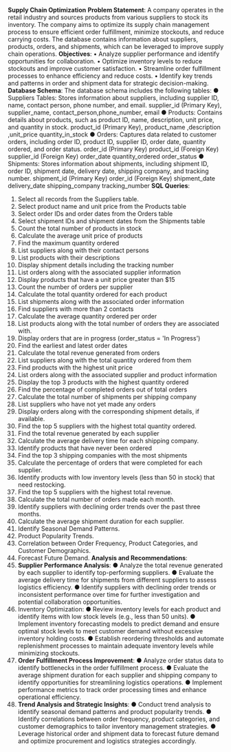 **Supply Chain Optimization**
**Problem Statement**:
A company operates in the retail industry and sources products from various suppliers to stock its inventory. The company aims to optimize its supply chain management process to ensure efficient order fulfillment, minimize stockouts, and reduce carrying costs. The database contains information about suppliers, products, orders, and shipments, which can be leveraged to improve supply chain operations.
 **Objectives**:
•	Analyze supplier performance and identify opportunities for collaboration.
•	Optimize inventory levels to reduce stockouts and improve customer satisfaction. 
•	Streamline order fulfillment processes to enhance efficiency and reduce costs. 
•	Identify key trends and patterns in order and shipment data for strategic decision-making.
 **Database Schema**: 
The database schema includes the following tables:
● Suppliers Tables: Stores information about suppliers, including supplier ID, name, contact person, phone number, and email.
 supplier_id (Primary Key), supplier_name, contact_person,phone_number, email 
● Products: Contains details about products, such as product ID, name, description, unit price, and quantity in stock. 
product_id (Primary Key), product_name ,description ,unit_price quantity_in_stock 
● Orders: Captures data related to customer orders, including order ID, product ID, supplier ID, order date, quantity ordered, and order status.
 order_id (Primary Key) product_id (Foreign Key) supplier_id (Foreign Key) order_date quantity_ordered order_status
 ● Shipments: Stores information about shipments, including shipment ID, order ID, shipment date, delivery date, shipping company, and tracking number. shipment_id (Primary Key) order_id (Foreign Key) shipment_date delivery_date shipping_company tracking_number 
**SQL Queries**:
1.	Select all records from the Suppliers table. 
2.	Select product name and unit price from the Products table 
3.	Select order IDs and order dates from the Orders table 
4.	Select shipment IDs and shipment dates from the Shipments table
5.	Count the total number of products in stock 
6.	Calculate the average unit price of products
7.	Find the maximum quantity ordered 
8.	List suppliers along with their contact persons 
9.	List products with their descriptions 
10.	Display shipment details including the tracking number 
11.	List orders along with the associated supplier information 
12.	Display products that have a unit price greater than $15 
13.	Count the number of orders per supplier 
14.	Calculate the total quantity ordered for each product 
15.	List shipments along with the associated order information
16.	Find suppliers with more than 2 contacts 
17.	Calculate the average quantity ordered per order 
18.	List products along with the total number of orders they are associated with. 
19.	Display orders that are in progress (order_status = 'In Progress')
20.	Find the earliest and latest order dates 
21.	Calculate the total revenue generated from orders 
22.	List suppliers along with the total quantity ordered from them 
23.	Find products with the highest unit price 
24.	List orders along with the associated supplier and product information 
25.	Display the top 3 products with the highest quantity ordered 
26.	Find the percentage of completed orders out of total orders 
27.	Calculate the total number of shipments per shipping company 
28.	List suppliers who have not yet made any orders 
29.	Display orders along with the corresponding shipment details, if available.
30.	Find the top 5 suppliers with the highest total quantity ordered. 
31.	Find the total revenue generated by each supplier 
32.	Calculate the average delivery time for each shipping company. 
33.	Identify products that have never been ordered 
34.	Find the top 3 shipping companies with the most shipments 
35.	Calculate the percentage of orders that were completed for each supplier. 
36.	Identify products with low inventory levels (less than 50 in stock) that need restocking.
37.	Find the top 5 suppliers with the highest total revenue.
38.	Calculate the total number of orders made each month. 
39.	Identify suppliers with declining order trends over the past three months. 
40.	Calculate the average shipment duration for each supplier. 
41.	Identify Seasonal Demand Patterns.
42.	Product Popularity Trends.
43.	Correlation between Order Frequency, Product Categories, and Customer Demographics.
44.	Forecast Future Demand.
**Analysis and Recommendations**: 
1. **Supplier Performance Analysis**: 
● Analyze the total revenue generated by each supplier to identify top-performing suppliers. 
● Evaluate the average delivery time for shipments from different suppliers to assess logistics efficiency. 
● Identify suppliers with declining order trends or inconsistent performance over time for further investigation and potential collaboration opportunities. 
2. Inventory Optimization: 
● Review inventory levels for each product and identify items with low stock levels (e.g., less than 50 units). 
● Implement inventory forecasting models to predict demand and ensure optimal stock levels to meet customer demand without excessive inventory holding costs. 
● Establish reordering thresholds and automate replenishment processes to maintain adequate inventory levels while minimizing stockouts.
 3. **Order Fulfillment Process Improvement**:
● Analyze order status data to identify bottlenecks in the order fulfillment process. 
● Evaluate the average shipment duration for each supplier and shipping company to identify opportunities for streamlining logistics operations.
● Implement performance metrics to track order processing times and enhance operational efficiency. 
4. **Trend Analysis and Strategic Insights**:
● Conduct trend analysis to identify seasonal demand patterns and product popularity trends.
● Identify correlations between order frequency, product categories, and customer demographics to tailor inventory management strategies.
● Leverage historical order and shipment data to forecast future demand and optimize procurement and logistics strategies accordingly.
